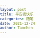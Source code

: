 ```yaml
---
layout: post
title: 平安夜快乐
categories: 随笔
date: 2021-12-24
author: Taochen
---
```


<!DOCTYPE HEML PUBLIC>
<html>
<head>
<meta charset="utf-8">
<style>
html, body
{
width: 100%;
height: 100%;
margin: 0;
padding: 0;
border: 0;
}
div
{
margin: 0;
padding: 0;
border: 0;
}
.nav
{
position: absolute;
top: 0;
left: 0;
width: 100%;
height: 27px;
background-color: white;
color: black;
text-align: center;
line-height: 25px;
}
a
{
color: black;
text-decoration: none;
border-bottom: 1px dashed black;
}
a:hover
{
border-bottom: 1px solid red;
}
.previous
{
float: left;
margin-left: 10px;
}
.next
{
float: right;
margin-right: 10px;
}
.green
{
color: green;
}
.red
{
color: red;
}
textarea
{
width: 100%;
height: 100%;
border: 0;
padding: 0;
margin: 0;
padding-bottom: 20px;
}
.block-outer
{
float: left;
width: 22%;
height: 100%;
padding: 5px;
border-left: 1px solid black;
margin: 30px 3px 3px 3px;
}
.block-inner
{
height: 68%;
}
.one
{
border: 0;
}
</style>
</head>
<body marginwidth="0" marginheight="0">
<canvas id="c" height="356" width="446">
<script>
var collapsed = true;
function toggle()
{
var fs = top.document.getElementsByTagName('frameset')[0];
var f = fs.getElementsByTagName('frame');
if (collapsed)
{
fs.rows = '250px,*';
fs.noResize = false;
f[0].noResize = false;
f[1].noResize = false;
}
else
{
fs.rows = '30px,*';
fs.noResize = true;
f[0].noResize = true;
f[1].noResize = true;
}
collapsed = !collapsed;
}
</script>
<script>
var b = document.body;
var c = document.getElementsByTagName('canvas')[0];
var a = c.getContext('2d');
document.body.clientWidth;
</script>
<script>
M=Math;
Q=M.random;J=[];
U=16;
T=M.sin;
E=M.sqrt;
for(O=k=0;x=z=j=i=k<200;)
with(M[k]=k?c.cloneNode(0):c)
{
width=height=k?32:W=446;
with(getContext('2d'))
if(k>10|!k)
for(
font='60px Impact',
V='rgba(';I=i*U,fillStyle=k?k==13?V+'205,205,215,.15)':
V+(147+I)+','+(k%2?128+I:0)+','+I+',.5)':'#cca',i<7;)
beginPath(fill(arc(U-i/3,24-i/2,k==13?4-(i++)/2:8-i++,0,M.PI*2,1)));
else for(;
x=T(i),
y=Q()*2-1,
D=x*x+y*y,
B=E(D-x/.9-1.5*y+1),
R=67*(B+1)*(L=k/9+.8)>>1,
i++<W;
)
if(D<1)
beginPath(strokeStyle=V+R+','+(R+B*L>>0)+',40,.1)'),
moveTo(U+x*8,U+y*8),
lineTo(U+x*U,U+y*U),
stroke();
for(
y=H=k+E(k++)*25,
R=Q()*W;
P=3,j<H;)
J[O++]=[
x+=T(R)*P+Q()*6-3,y+=Q()*U-8,
z+=T(R-11)*P+Q()*6-3,
j/H*20+((j+=U)>H&Q()>.8?Q(P=9)*4:0)>>1]
}
setInterval(function G(m,l)
{
A=T(D-11);
if(l)
return(
m[2]-l[2])*A+(l[0]-m[0])*T(D);
a.clearRect(0,0,W,W);
J.sort(G);
for(
i=0;
L=J[i++];
a.drawImage(M[L[3]+1],207+L[0]*A+L[2]*T(D)>>0,L[1]>>1))
{
if(i==2e3)
a.fillText
('Happy Christmas!',U,345);
if(!(i%7))
a.drawImage(M[13],
((157*(i*i)+T(D*5+i*i)*5)%W)>>0,
((113*i+(D*i)/60)%(290+i/99))>>0);
}
D+=.02
},1)
</script>
</body>
</html>

